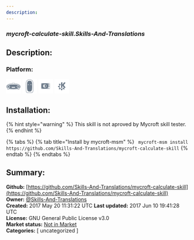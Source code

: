 ```yaml
---
description: 
---
```


### _mycroft-calculate-skill.Skills-And-Translations_  
## Description:  
  
  
  
### Platform:  
 ![Mark I](../.gitbook/assets/mark-1-icon.png)  ![Mark II](../.gitbook/assets/mark-2-icon.png)  ![Picroft](../.gitbook/assets/picroft-icon.png)  ![plasmoid](../.gitbook/assets/kde.png)   
## Installation:  
{% hint style="warning" %}
This skill is not aproved by Mycroft skill tester.
{% endhint %}
    
{% tabs %}
{% tab title="Install by mycroft-msm" %}
``` mycroft-msm install https://github.com/Skills-And-Translations/mycroft-calculate-skill```
{% endtab %}
  {% endtabs %}
    
## Summary:  
**Github:** [https://github.com/Skills-And-Translations/mycroft-calculate-skill](https://github.com/Skills-And-Translations/mycroft-calculate-skill)  
**Owner:** [@Skills-And-Translations](https://github.com/Skills-And-Translations)  
**Created:** 2017 May 20 11:31:22 UTC  **Last updated:** 2017 Jun 10 19:41:28 UTC  
**License:** GNU General Public License v3.0  
**Market status:** [Not in Market](https://market.mycroft.ai/skill/)  
**Categories:** [ uncategorized ]   
